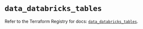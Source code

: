# `data_databricks_tables`

Refer to the Terraform Registry for docs: [`data_databricks_tables`](https://registry.terraform.io/providers/databricks/databricks/1.73.0/docs/data-sources/tables).
